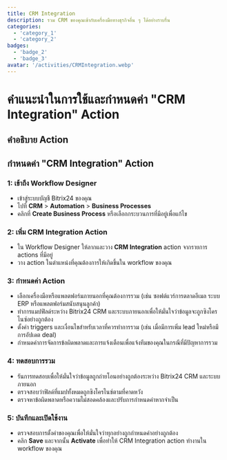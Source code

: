 ```yaml
---
title: CRM Integration
description: รวม CRM ของคุณเข้ากับเครื่องมือทางธุรกิจอื่น ๆ ได้อย่างราบรื่น
categories: 
  - 'category_1'
  - 'category_2'
badges: 
  - 'badge_2'
  - 'badge_3'
avatar: '/activities/CRMIntegration.webp'
---
```

# คำแนะนำในการใช้และกำหนดค่า "CRM Integration" Action

## คำอธิบาย Action

## **กำหนดค่า "CRM Integration" Action**

### 1: เข้าถึง Workflow Designer
- เข้าสู่ระบบบัญชี Bitrix24 ของคุณ
- ไปที่ **CRM** > **Automation** > **Business Processes**
- คลิกที่ **Create Business Process** หรือเลือกกระบวนการที่มีอยู่เพื่อแก้ไข

### 2: เพิ่ม CRM Integration Action
- ใน Workflow Designer ให้ลากและวาง **CRM Integration** action จากรายการ actions ที่มีอยู่
- วาง action ในตำแหน่งที่คุณต้องการให้เกิดขึ้นใน workflow ของคุณ

### 3: กำหนดค่า Action
- เลือกเครื่องมือหรือแพลตฟอร์มภายนอกที่คุณต้องการรวม (เช่น ซอฟต์แวร์การตลาดอีเมล ระบบ ERP หรือแพลตฟอร์มสนับสนุนลูกค้า)
- ทำการแมปฟิลด์ระหว่าง Bitrix24 CRM และระบบภายนอกเพื่อให้มั่นใจว่าข้อมูลจะถูกซิงโครไนซ์อย่างถูกต้อง
- ตั้งค่า triggers และเงื่อนไขสำหรับเวลาที่ควรทำการรวม (เช่น เมื่อมีการเพิ่ม lead ใหม่หรือมีการอัปเดต deal)
- กำหนดค่าการจัดการข้อผิดพลาดและการแจ้งเตือนเพื่อแจ้งทีมของคุณในกรณีที่มีปัญหาการรวม

### 4: ทดสอบการรวม
- รันการทดสอบเพื่อให้มั่นใจว่าข้อมูลถูกถ่ายโอนอย่างถูกต้องระหว่าง Bitrix24 CRM และระบบภายนอก
- ตรวจสอบว่าฟิลด์ที่แมปทั้งหมดถูกซิงโครไนซ์ตามที่คาดหวัง
- ตรวจหาข้อผิดพลาดหรือความไม่สอดคล้องและปรับการกำหนดค่าหากจำเป็น

### 5: บันทึกและเปิดใช้งาน
- ตรวจสอบการตั้งค่าของคุณเพื่อให้มั่นใจว่าทุกอย่างถูกกำหนดค่าอย่างถูกต้อง
- คลิก **Save** และจากนั้น **Activate** เพื่อทำให้ CRM Integration action ทำงานใน workflow ของคุณ